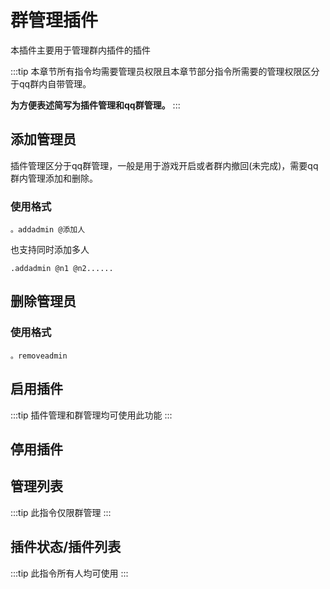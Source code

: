 # 群管理插件

本插件主要用于管理群内插件的插件

:::tip
本章节所有指令均需要管理员权限且本章节部分指令所需要的管理权限区分于qq群内自带管理。

**为方便表述简写为插件管理和qq群管理。**
:::

## 添加管理员

插件管理区分于qq群管理，一般是用于游戏开启或者群内撤回(未完成)，需要qq群内管理添加和删除。

### 使用格式

```
。addadmin @添加人
```

也支持同时添加多人

```
.addadmin @n1 @n2......
```



## 删除管理员

### 使用格式

```
。removeadmin
```


## 启用插件

:::tip
插件管理和群管理均可使用此功能
:::

## 停用插件

## 管理列表

:::tip
此指令仅限群管理
:::

## 插件状态/插件列表

:::tip
此指令所有人均可使用
:::